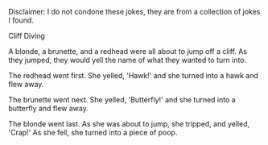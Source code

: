 Disclaimer: I do not condone these jokes, they are from a collection of jokes I found.

Cliff Diving

A blonde, a brunette, and a redhead were all about to jump off a cliff. As they jumped, they would yell the name of what they wanted to turn into.

The redhead went first. She yelled, 'Hawk!' and she turned into a hawk and flew away.

The brunette went next. She yelled, 'Butterfly!' and she turned into a butterfly and flew away.

The blonde went last. As she was about to jump, she tripped, and yelled, 'Crap!' As she fell, she turned into a piece of poop.

